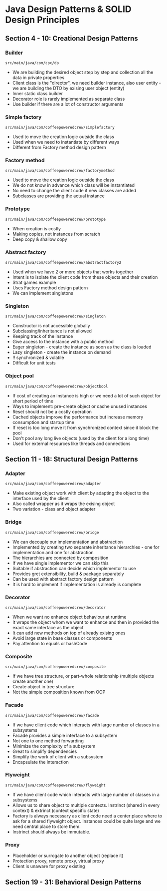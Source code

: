 # Java Design Patterns & SOLID Design Principles


## Section 4 - 10: Creational Design Patterns
### Builder
```
src/main/java/com/cpc/dp
```
* We are building the desired object step by step and collection all the data in private properties
* Client class is the "director", we need builder instance, also user entity - we are building the DTO by exising user object (entity)
* Inner static class builder
* Decorator role is rarely implemented as separate class
* Use builder if there are a lot of constructor arguments

### Simple factory
```
src/main/java/com/coffeepoweredcrew/simplefactory
```
* Used to move the creation logic outside the class
* Used when we need to instantiate by different ways
* Different from Factory method design pattern

### Factory method
```
src/main/java/com/coffeepoweredcrew/factorymethod
```
* Used to move the creation logic outside the class
* We do not know in advance which class will be instantiated
* No need to change the client code if new classes are added
* Subclasses are providing the actual instance

### Prototype
```
src/main/java/com/coffeepoweredcrew/prototype
```
* When creation is costly
* Making copies, not instances from scratch
* Deep copy & shallow copy

### Abstract factory
```
src/main/java/com/coffeepoweredcrew/abstractfactory2
```
* Used when we have 2 or more objects that works together
* Intent is to isolate the client code from these objects and their creation
* Strat games example
* Uses Factory method design pattern
* We can implement singletons

### Singleton
```
src/main/java/com/coffeepoweredcrew/singleton
```
* Constructor is not accessible globally
* Subclassing/inheritance is not allowed
* Keeping track of the instance
* Give access to the instance with a public method
* Eager singleton - create the instance as soon as the class is loaded
* Lazy singleton - create the instance on demand
* !! synchronized & volatile
* Difficult for unit tests

### Object pool
```
src/main/java/com/coffeepoweredcrew/objectbool
```
* If cost of creating an instance is high or we need a lot of such object for short period of time
* Ways to implement: pre-create object or cache unused instances
* Reset should not be a costly operation
* Cached objects improve the performance but increase memory consumption and startup time
* If reset is too long move it from synchronized context since it block the pool
* Don't pool any long live objects (used by the client for a long time)
* Used for external resources like threads and connections


## Section 11 - 18: Structural Design Patterns
### Adapter
```
src/main/java/com/coffeepoweredcrew/adapter
```
* Make existing object work with client by adapting the object to the interface used by the client
* Also called wrapper as it wraps the exising object
* Two variation - class and object adapter

### Bridge
```
src/main/java/com/coffeepoweredcrew/bridge
```
* We can decouple our implementation and abstraction
* Implemented by creating two separate inheritance hierarchies - one for implementation and one for abstraction
* The hierarchies are connected by composition
* If we have single implementor we can skip this
* Suitable if abstraction can decide which implementor to use
* Provides gret extensibility, build & package separately
* Can be used with abstract factory design pattern
* It is hard to implement if implementation is already is complete

### Decorator
```
src/main/java/com/coffeepoweredcrew/decorator
```
* When we want no enhance object behaviour at runtime
* It wraps the object whom we want to enhance and then in provided the exact same interface as the object
* It can add new methods on top of already exising ones
* Avoid large state in base classes or components
* Pay attention to equals or hashCode

### Composite
```
src/main/java/com/coffeepoweredcrew/composite
```
* If we have tree structure, or part-whole relationship (multiple objects create another one)
* Create object in tree structure
* Not the simple composition known from OOP

### Facade
```
src/main/java/com/coffeepoweredcrew/facade
```
* If we have client code which interacts with large number of classes in a subsystems
* Facade provides a simple interface to a subsystem
* Not one to one method forwarding
* Minimize the complexity of a subsystem
* Great to simplify dependencies
* Simplify the work of client with a subsystem
* Encapsulate the interaction

### Flyweight
```
src/main/java/com/coffeepoweredcrew/flyweight
```
* If we have client code which interacts with large number of classes in a subsystems
* Allows us to share object to multiple contexts. Instrinct (shared in every context) & extrinct (context specific state)
* Factory is always necessary as client code need a center place where to ask for a shared flyweight object. Instances could be quite large and we need central place to store them.
* Instrinct should always be immutable.

### Proxy
* Placeholder or surrogate to another object (replace it)
* Protection proxy, remote proxy, virtual proxy
* Client is unaware for proxy existing


## Section 19 - 31: Behavioral Design Patterns